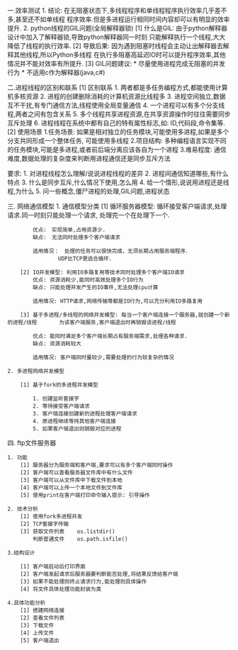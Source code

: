 一.效率测试
    1. 结论: 在无阻塞状态下,多线程程序和单线程程序执行效率几乎差不多,甚至还不如单线程
        程序效率.但是多进程运行相同时间内容却可以有明显的效率提升.
    2. python线程的GIL问题(全局解释器锁)
        [1] 什么是GIL: 由于python解释器设计中加入了解释器锁,导致python解释器同一时刻
            只能解释执行一个线程,大大降低了线程的执行效率.
        [2] 导致后果: 因为遇到阻塞时线程会主动让出解释器去解释其他线程,所以Python多线程
            在执行多阻塞高延迟IO时可以提升程序效率,其他情况并不能对效率有所提升.
        [3] GIL问题建议: 
            * 尽量使用进程完成无阻塞的并发行为
            * 不适用c作为解释器(java,c#)

二.进程线程的区别和联系
    [1] 区别联系
        1. 两者都是多任务编程方式,都能使用计算机多核资源
        2. 进程的创建删除消耗的计算机资源比线程多
        3. 进程空间独立,数据互不干扰,有专门通信方法,线程使用全局变量通信
        4. 一个进程可以有多个分支线程,两者之间有包含关系
        5. 多个线程共享进程资源,在共享资源操作时往往需要同步互斥处理
        6. 进程线程在系统中都有自己的特有属性标志,如: ID,代码段,命令集等.
    [2] 使用场景
        1.任务场景: 如果是相对独立的任务模块,可能使用多进程,如果是多个分支共同形成一个整体任务,
            可能使用多线程
        2.项目结构: 多种编程语言实现不同的任务模块,可能是多进程,或者前后端分离应该各自为一个进程
        3.难易程度: 通信难度,数据处理的复杂度来判断用进程通信还是同步互斥方法
    
要求: 1. 对进程线程怎么理解/说说进程线程的差异
     2. 进程间通信知道哪些,有什么特点
     3. 什么是同步互斥,什么情况下使用,怎么用
     4. 给一个情形,说说用进程还是线程,为什么
     5. 问一些概念,僵尸进程的处理,GIL问题,进程状态

三. 网络通信模型
    1. 通信模型分类
        [1] 循环服务器模型: 循环接受客户端请求,处理请求.同一时刻只能处理一个请求,
            处理完一个在处理下一个.

            优点:　实现简单,占用资源少.
            缺点:　无法同时处理多个客户端请求

            适用情况：　处理的任务可以很快完成，无须长期占用服务端程序．
                    UDP比TCP更适合循环.
        
        [2] IO并发模型: 利用IO多路复用等技术同时处理多个客户端IO请求
            优点: 资源消耗少,能同时高效处理多个IO行为
            缺点: 只能处理并发产生的IO事件,无法处理cpu计算

            适用情况: HTTP请求,网络传输等都是IO行为,可以充分利用IO多路复用
        
        [3] 基于多进程/多线程的网络并发模型: 每当一个客户端连接一个服务器,就创建一个新的进程/线程       为该客户端服务,客户端退出时再销毁该进程/线程

            优点: 能同时满足多个客户端长期占有服务端需求,处理各种请求.
            缺点: 资源消耗较大

            适用情况: 客户端同时量较少,需要处理的行为较复杂的情况
    
    2. 多进程网络并发模型
    
        [1] 基于fork的多进程并发模型

            1. 创建监听套接字
            2. 等待接受客户端请求
            3. 客户端连接创建新的进程处理客户端请求
            4. 原进程继续等待其他客户端连接
            5. 如果客户端退出则销毁对应的进程

四. ftp文件服务器

    1. 功能
        [1] 服务器分为服务端和客户端,要求可以有多个客户端同时操作
        [2] 客户端可以查看服务器文件库中有什么文件
        [3] 客户端可以从文件库中下载文件到本地
        [4] 客户端可以上传一个本地文件到文件库
        [5] 使用print在客户端打印命令输入提示: 引导操作

    2. 技术分析
        [1] 使用fork多进程并发
        [2] TCP套接字传输
        [3] 获取文件列表    os.listdir()
            判断普通文件    os.path.isfile()

    3.结构设计

        [1] 客户端启动后打印界面
        [2] 客户端发起请求后服务器要判断能否处理,将结果反馈给客户端
        [3] 如果不能处理则终止请求行为,能处理则具体操作
        [4] 将文件具体处理功能封装为类
            
    4.具体功能分析
        [1] 搭建网络连接
        [2] 查看文件列表
        [3] 下载文件
        [4] 上传文件
        [5] 客户端退出
